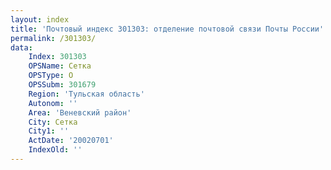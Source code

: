 ```yaml
---
layout: index
title: 'Почтовый индекс 301303: отделение почтовой связи Почты России'
permalink: /301303/
data:
    Index: 301303
    OPSName: Сетка
    OPSType: О
    OPSSubm: 301679
    Region: 'Тульская область'
    Autonom: ''
    Area: 'Веневский район'
    City: Сетка
    City1: ''
    ActDate: '20020701'
    IndexOld: ''
---
```

